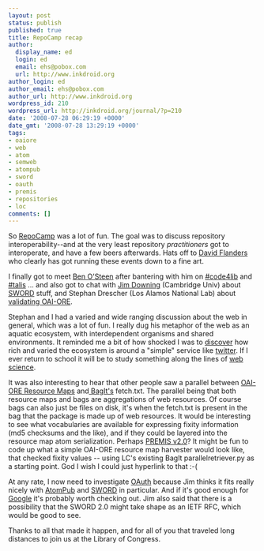 ```yaml
---
layout: post
status: publish
published: true
title: RepoCamp recap
author:
  display_name: ed
  login: ed
  email: ehs@pobox.com
  url: http://www.inkdroid.org
author_login: ed
author_email: ehs@pobox.com
author_url: http://www.inkdroid.org
wordpress_id: 210
wordpress_url: http://inkdroid.org/journal/?p=210
date: '2008-07-28 06:29:19 +0000'
date_gmt: '2008-07-28 13:29:19 +0000'
tags:
- oaiore
- web
- atom
- semweb
- atompub
- sword
- oauth
- premis
- repositories
- loc
comments: []
---
```


<p>So <a href="http://barcamp.org/RepoCamp">RepoCamp</a> was a lot of fun. The goal was to discuss repository interoperability--and at the very least repository <em>practitioners</em> got to interoperate, and have a few beers afterwards. Hats off to <a href="http://dfflanders.wordpress.com/">David Flanders</a> who clearly has got running these events down to a fine art.</p>
<p>I finally got to meet <a href="http://oxfordrepo.blogspot.com/">Ben O'Steen</a> after bantering with him on <a href="irc://freenode.net/code4lib">#code4lib</a> and <a href="irc://freenode.net/talis">#talis</a> ... and also got to chat with <a href="/http://wwmm.ch.cam.ac.uk/blogs/downing/">Jim Downing</a> (Cambridge Univ) about <a href="http://www.ukoln.ac.uk/repositories/digirep/index/SWORD">SWORD</a> stuff, and Stephan Drescher (Los Alamos National Lab) about <a href="http://web.archive.org/web/20100408161955/http://african.lanl.gov/ovalnet/validate.jsp">validating OAI-ORE</a>.</p>
<p>Stephan and I had a varied and wide ranging discussion about the web in general, which was a lot of fun. I really dug his metaphor of the web as an aquatic ecosystem, with interdependent organisms and shared environments. It reminded me a bit of how shocked I was to <a href="http://twitter.pbwiki.com/Communities">discover</a> how rich and varied the ecosystem is around a "simple" service like <a href="http://twitter.com">twitter</a>. If I ever return to school it will be to study something along the lines of <a href="http://webscience.org/">web science</a>.</p>
<p>It was also interesting to hear that other people saw a parallel between <a href="http://www.openarchives.org/ore/0.9/primer.html#ResourceMap">OAI-ORE Resource Maps</a> and<a href="http://tools.ietf.org/html/draft-kunze-bagit"> BagIt's</a> fetch.txt. The parallel being that both resource maps and bags are aggregations of web resources. Of course bags can also just be files on disk, it's when the fetch.txt is present in the bag that the package is made up of web resources. It would be interesting to see what vocabularies are available for expressing fixity information (md5 checksums and the like), and if they could be layered into the resource map atom serialization. Perhaps <a href="http://inkdroid.org/journal/2008/07/21/premis-v20-and-schema-munging/">PREMIS v2.0</a>? It might be fun to code up what a simple OAI-ORE resource map harvester would look like, that checked fixity values -- using LC's existing BagIt parallelretriever.py as a starting point. God I wish I could just hyperlink to that :-(</p>
<p>At any rate, I now need to investigate <a href="http://oauth.net/">OAuth</a> because Jim thinks it fits really nicely with <a href="http://bitworking.org/projects/atom/rfc5023.html">AtomPub</a> and <a href="http://www.ukoln.ac.uk/repositories/digirep/index/SWORD">SWORD</a> in particular. And if it's good enough for <a href="http://www.readwriteweb.com/archives/google_oauth.php">Google</a> it's probably worth checking out. Jim also said that there is a possibility that the SWORD 2.0 might take shape as an IETF RFC, which would be good to see.</p>
<p>Thanks to all that made it happen, and for all of you that traveled long distances to join us at the Library of Congress.</p>
